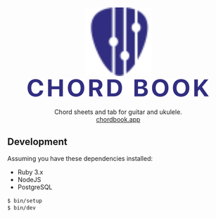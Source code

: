 <h1 align="center">
  <a href="https://chordbook.app">
    <img width="150" src="./app/frontend/assets/logo-light.svg"><br>
    <img src="./app/frontend/assets/wordmark-light.svg" alt="Chord Book">
  </a>
</h1>

<p align="center">
  Chord sheets and tab for guitar and ukulele.<br>
  <a href="https://chordbook.app">chordbook.app</a>
</p>

## Development

Assuming you have these dependencies installed:

* Ruby 3.x
* NodeJS
* PostgreSQL

```
$ bin/setup
$ bin/dev
```
